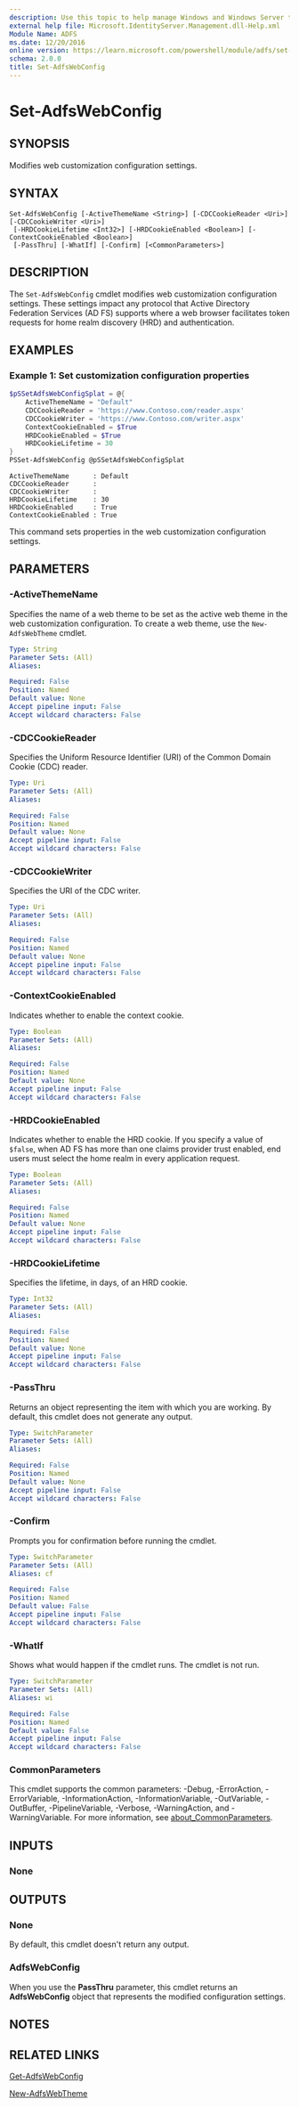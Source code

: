 ```yaml
---
description: Use this topic to help manage Windows and Windows Server technologies with Windows PowerShell.
external help file: Microsoft.IdentityServer.Management.dll-Help.xml
Module Name: ADFS
ms.date: 12/20/2016
online version: https://learn.microsoft.com/powershell/module/adfs/set-adfswebconfig?view=windowsserver2022-ps&wt.mc_id=ps-gethelp
schema: 2.0.0
title: Set-AdfsWebConfig
---
```


# Set-AdfsWebConfig

## SYNOPSIS
Modifies web customization configuration settings.

## SYNTAX

```
Set-AdfsWebConfig [-ActiveThemeName <String>] [-CDCCookieReader <Uri>] [-CDCCookieWriter <Uri>]
 [-HRDCookieLifetime <Int32>] [-HRDCookieEnabled <Boolean>] [-ContextCookieEnabled <Boolean>]
 [-PassThru] [-WhatIf] [-Confirm] [<CommonParameters>]
```

## DESCRIPTION

The `Set-AdfsWebConfig` cmdlet modifies web customization configuration settings. These settings
impact any protocol that Active Directory Federation Services (AD FS) supports where a web browser
facilitates token requests for home realm discovery (HRD) and authentication.

## EXAMPLES

### Example 1: Set customization configuration properties

```powershell
$pSSetAdfsWebConfigSplat = @{
    ActiveThemeName = "Default"
    CDCCookieReader = 'https://www.Contoso.com/reader.aspx'
    CDCCookieWriter = 'https://www.Contoso.com/writer.aspx'
    ContextCookieEnabled = $True
    HRDCookieEnabled = $True
    HRDCookieLifetime = 30
}
PSSet-AdfsWebConfig @pSSetAdfsWebConfigSplat
```

```Output
ActiveThemeName      : Default
CDCCookieReader      :
CDCCookieWriter      :
HRDCookieLifetime    : 30
HRDCookieEnabled     : True
ContextCookieEnabled : True
```

This command sets properties in the web customization configuration settings.

## PARAMETERS

### -ActiveThemeName

Specifies the name of a web theme to be set as the active web theme in the web customization
configuration. To create a web theme, use the `New-AdfsWebTheme` cmdlet.

```yaml
Type: String
Parameter Sets: (All)
Aliases:

Required: False
Position: Named
Default value: None
Accept pipeline input: False
Accept wildcard characters: False
```

### -CDCCookieReader

Specifies the Uniform Resource Identifier (URI) of the Common Domain Cookie (CDC) reader.

```yaml
Type: Uri
Parameter Sets: (All)
Aliases:

Required: False
Position: Named
Default value: None
Accept pipeline input: False
Accept wildcard characters: False
```

### -CDCCookieWriter

Specifies the URI of the CDC writer.

```yaml
Type: Uri
Parameter Sets: (All)
Aliases:

Required: False
Position: Named
Default value: None
Accept pipeline input: False
Accept wildcard characters: False
```

### -ContextCookieEnabled

Indicates whether to enable the context cookie.

```yaml
Type: Boolean
Parameter Sets: (All)
Aliases:

Required: False
Position: Named
Default value: None
Accept pipeline input: False
Accept wildcard characters: False
```

### -HRDCookieEnabled

Indicates whether to enable the HRD cookie. If you specify a value of `$false`, when AD FS has more
than one claims provider trust enabled, end users must select the home realm in every application
request.

```yaml
Type: Boolean
Parameter Sets: (All)
Aliases:

Required: False
Position: Named
Default value: None
Accept pipeline input: False
Accept wildcard characters: False
```

### -HRDCookieLifetime

Specifies the lifetime, in days, of an HRD cookie.

```yaml
Type: Int32
Parameter Sets: (All)
Aliases:

Required: False
Position: Named
Default value: None
Accept pipeline input: False
Accept wildcard characters: False
```

### -PassThru

Returns an object representing the item with which you are working. By default, this cmdlet does not
generate any output.

```yaml
Type: SwitchParameter
Parameter Sets: (All)
Aliases:

Required: False
Position: Named
Default value: None
Accept pipeline input: False
Accept wildcard characters: False
```

### -Confirm

Prompts you for confirmation before running the cmdlet.

```yaml
Type: SwitchParameter
Parameter Sets: (All)
Aliases: cf

Required: False
Position: Named
Default value: False
Accept pipeline input: False
Accept wildcard characters: False
```

### -WhatIf

Shows what would happen if the cmdlet runs. The cmdlet is not run.

```yaml
Type: SwitchParameter
Parameter Sets: (All)
Aliases: wi

Required: False
Position: Named
Default value: False
Accept pipeline input: False
Accept wildcard characters: False
```

### CommonParameters

This cmdlet supports the common parameters: -Debug, -ErrorAction, -ErrorVariable,
-InformationAction, -InformationVariable, -OutVariable, -OutBuffer, -PipelineVariable, -Verbose,
-WarningAction, and -WarningVariable. For more information, see
[about_CommonParameters](https://go.microsoft.com/fwlink/?LinkID=113216).

## INPUTS

### None

## OUTPUTS

### None

By default, this cmdlet doesn't return any output.

### AdfsWebConfig

When you use the **PassThru** parameter, this cmdlet returns an **AdfsWebConfig** object that
represents the modified configuration settings.

## NOTES

## RELATED LINKS

[Get-AdfsWebConfig](./Get-AdfsWebConfig.md)

[New-AdfsWebTheme](./New-AdfsWebTheme.md)
